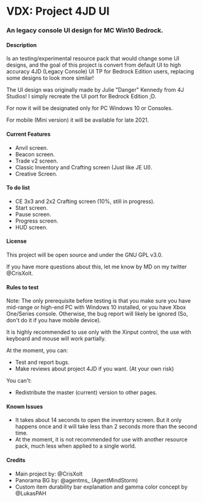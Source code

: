 # VDX: Project 4JD UI

### An legacy console UI design for MC Win10 Bedrock.

#### Description ####

Is an testing/experimental resource pack that would change some UI designs, and the goal of this project is convert from default UI to high accuracy 4JD (Legacy Console) UI TP for Bedrock Edition users, replacing some designs to look more similar!

The UI design was originally made by Julie "Danger" Kennedy from 4J Studios! I simply recreate the UI port for Bedrock Edition ;D.

For now it will be designated only for PC Windows 10 or Consoles.

For mobile (Mini version) it will be available for late 2021.

#### Current Features ####

- Anvil screen.
- Beacon screen.
- Trade v2 screen.
- Classic Inventory and Crafting screen (Just like JE UI).
- Creative Screen.

#### To do list ####

- CE 3x3 and 2x2 Crafting screen (10%, still in progress).
- Start screen.
- Pause screen.
- Progress screen.
- HUD screen.

#### License ####

This project will be open source and under the GNU GPL v3.0.

If you have more questions about this, let me know by MD on my twitter @CrisXolt.

#### Rules to test ####

Note: The only prerequisite before testing is that you make sure you have mid-range or high-end PC with Windows 10 installed, or you have Xbox One/Series console. Otherwise, the bug report will likely be ignored (So, don't do it if you have mobile device).

It is highly recommended to use only with the Xinput control, the use with keyboard and mouse will work partially.

At the moment, you can:
- Test and report bugs.
- Make reviews about project 4JD if you want. (At your own risk)

You can't:
- Redistribute the master (current) version to other pages.

#### Known Issues ####

- It takes about 14 seconds to open the inventory screen. But it only happens once and it will take less than 2 seconds more than the second time.
- At the moment, it is not recommended for use with another resource pack, much less when applied to a single world.

#### Credits ####

- Main project by: @CrisXolt
- Panorama BG by: @agentms_ (AgentMindStorm)
- Custom item durability bar explanation and gamma color concept by @LukasPAH

